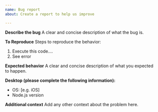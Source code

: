```yaml
---
name: Bug report
about: Create a report to help us improve

---
```


**Describe the bug**
A clear and concise description of what the bug is.

**To Reproduce**
Steps to reproduce the behavior:
1. Execute this code....
2. See error

**Expected behavior**
A clear and concise description of what you expected to happen.

**Desktop (please complete the following information):**
 - OS: [e.g. iOS]
 - Node.js version

**Additional context**
Add any other context about the problem here.
